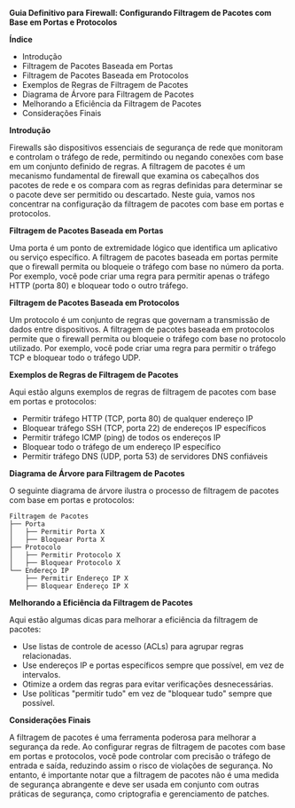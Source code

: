 **Guia Definitivo para Firewall: Configurando Filtragem de Pacotes com Base em Portas e Protocolos**

**Índice**

- Introdução
- Filtragem de Pacotes Baseada em Portas
- Filtragem de Pacotes Baseada em Protocolos
- Exemplos de Regras de Filtragem de Pacotes
- Diagrama de Árvore para Filtragem de Pacotes
- Melhorando a Eficiência da Filtragem de Pacotes
- Considerações Finais

**Introdução**

Firewalls são dispositivos essenciais de segurança de rede que monitoram e controlam o tráfego de rede, permitindo ou negando conexões com base em um conjunto definido de regras. A filtragem de pacotes é um mecanismo fundamental de firewall que examina os cabeçalhos dos pacotes de rede e os compara com as regras definidas para determinar se o pacote deve ser permitido ou descartado. Neste guia, vamos nos concentrar na configuração da filtragem de pacotes com base em portas e protocolos.

**Filtragem de Pacotes Baseada em Portas**

Uma porta é um ponto de extremidade lógico que identifica um aplicativo ou serviço específico. A filtragem de pacotes baseada em portas permite que o firewall permita ou bloqueie o tráfego com base no número da porta. Por exemplo, você pode criar uma regra para permitir apenas o tráfego HTTP (porta 80) e bloquear todo o outro tráfego.

**Filtragem de Pacotes Baseada em Protocolos**

Um protocolo é um conjunto de regras que governam a transmissão de dados entre dispositivos. A filtragem de pacotes baseada em protocolos permite que o firewall permita ou bloqueie o tráfego com base no protocolo utilizado. Por exemplo, você pode criar uma regra para permitir o tráfego TCP e bloquear todo o tráfego UDP.

**Exemplos de Regras de Filtragem de Pacotes**

Aqui estão alguns exemplos de regras de filtragem de pacotes com base em portas e protocolos:

- Permitir tráfego HTTP (TCP, porta 80) de qualquer endereço IP
- Bloquear tráfego SSH (TCP, porta 22) de endereços IP específicos
- Permitir tráfego ICMP (ping) de todos os endereços IP
- Bloquear todo o tráfego de um endereço IP específico
- Permitir tráfego DNS (UDP, porta 53) de servidores DNS confiáveis

**Diagrama de Árvore para Filtragem de Pacotes**

O seguinte diagrama de árvore ilustra o processo de filtragem de pacotes com base em portas e protocolos:

```
Filtragem de Pacotes
├── Porta
│   ├── Permitir Porta X
│   ├── Bloquear Porta X
├── Protocolo
│   ├── Permitir Protocolo X
│   ├── Bloquear Protocolo X
└── Endereço IP
    ├── Permitir Endereço IP X
    ├── Bloquear Endereço IP X
```

**Melhorando a Eficiência da Filtragem de Pacotes**

Aqui estão algumas dicas para melhorar a eficiência da filtragem de pacotes:

- Use listas de controle de acesso (ACLs) para agrupar regras relacionadas.
- Use endereços IP e portas específicos sempre que possível, em vez de intervalos.
- Otimize a ordem das regras para evitar verificações desnecessárias.
- Use políticas "permitir tudo" em vez de "bloquear tudo" sempre que possível.

**Considerações Finais**

A filtragem de pacotes é uma ferramenta poderosa para melhorar a segurança da rede. Ao configurar regras de filtragem de pacotes com base em portas e protocolos, você pode controlar com precisão o tráfego de entrada e saída, reduzindo assim o risco de violações de segurança. No entanto, é importante notar que a filtragem de pacotes não é uma medida de segurança abrangente e deve ser usada em conjunto com outras práticas de segurança, como criptografia e gerenciamento de patches.